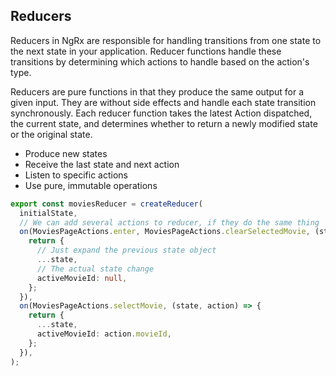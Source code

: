 ## Reducers

Reducers in NgRx are responsible for handling transitions from one state to the next state in
your application. Reducer functions handle these transitions by determining which actions
to handle based on the action's type.

Reducers are pure functions in that they produce the same output for a given input. They are
without side effects and handle each state transition synchronously. Each reducer function takes
the latest Action dispatched, the current state, and determines whether to return a newly
modified state or the original state.

- Produce new states
- Receive the last state and next action
- Listen to specific actions
- Use pure, immutable operations

```typescript
export const moviesReducer = createReducer(
  initialState,
  // We can add several actions to reducer, if they do the same thing
  on(MoviesPageActions.enter, MoviesPageActions.clearSelectedMovie, (state, action) => {
    return {
      // Just expand the previous state object
      ...state,
      // The actual state change
      activeMovieId: null,
    };
  }),
  on(MoviesPageActions.selectMovie, (state, action) => {
    return {
      ...state,
      activeMovieId: action.movieId,
    };
  }),
);
```
